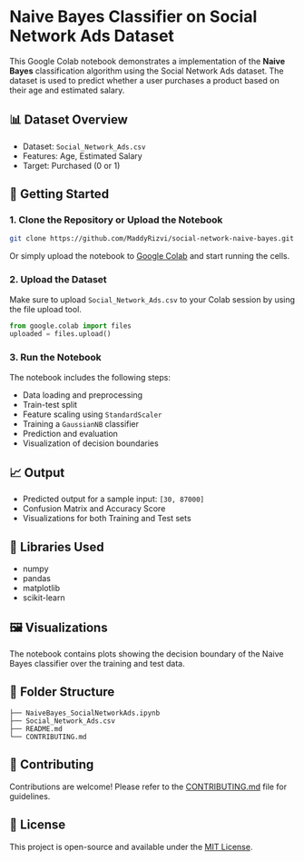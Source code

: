 # Naive Bayes Classifier on Social Network Ads Dataset

This Google Colab notebook demonstrates a implementation of the **Naive Bayes** classification algorithm using the Social Network Ads dataset. The dataset is used to predict whether a user purchases a product based on their age and estimated salary.

## 📊 Dataset Overview

- Dataset: `Social_Network_Ads.csv`
- Features: Age, Estimated Salary
- Target: Purchased (0 or 1)

## 🚀 Getting Started

### 1. Clone the Repository or Upload the Notebook

```bash
git clone https://github.com/MaddyRizvi/social-network-naive-bayes.git
```

Or simply upload the notebook to [Google Colab](https://colab.research.google.com/) and start running the cells.

### 2. Upload the Dataset

Make sure to upload `Social_Network_Ads.csv` to your Colab session by using the file upload tool.

```python
from google.colab import files
uploaded = files.upload()
```

### 3. Run the Notebook

The notebook includes the following steps:

- Data loading and preprocessing
- Train-test split
- Feature scaling using `StandardScaler`
- Training a `GaussianNB` classifier
- Prediction and evaluation
- Visualization of decision boundaries

## 📈 Output

- Predicted output for a sample input: `[30, 87000]`
- Confusion Matrix and Accuracy Score
- Visualizations for both Training and Test sets

## 🧠 Libraries Used

- numpy
- pandas
- matplotlib
- scikit-learn

## 🖼️ Visualizations

The notebook contains plots showing the decision boundary of the Naive Bayes classifier over the training and test data.

## 📂 Folder Structure

```
├── NaiveBayes_SocialNetworkAds.ipynb
├── Social_Network_Ads.csv
├── README.md
└── CONTRIBUTING.md
```

## 🤝 Contributing

Contributions are welcome! Please refer to the [CONTRIBUTING.md](CONTRIBUTING.md) file for guidelines.

## 📄 License

This project is open-source and available under the [MIT License](LICENSE).
